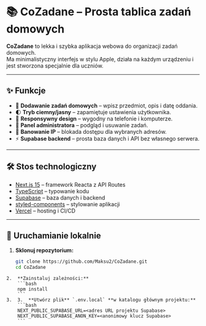# 📚 CoZadane – Prosta tablica zadań domowych

**CoZadane** to lekka i szybka aplikacja webowa do organizacji zadań domowych.  
Ma minimalistyczny interfejs w stylu Apple, działa na każdym urządzeniu i jest stworzona specjalnie dla uczniów.  

---

## ✨ Funkcje
- 📝 **Dodawanie zadań domowych** – wpisz przedmiot, opis i datę oddania.  
- 🌓 **Tryb ciemny/jasny** – zapamiętuje ustawienia użytkownika.  
- 📱 **Responsywny design** – wygodny na telefonie i komputerze.  
- 🔐 **Panel administratora** – podgląd i usuwanie zadań.  
- 🚫 **Banowanie IP** – blokada dostępu dla wybranych adresów.  
- ⚡ **Supabase backend** – prosta baza danych i API bez własnego serwera.  

---

## 🛠️ Stos technologiczny
- [Next.js 15](https://nextjs.org/) – framework Reacta z API Routes  
- [TypeScript](https://www.typescriptlang.org/) – typowanie kodu  
- [Supabase](https://supabase.com/) – baza danych i backend  
- [styled-components](https://styled-components.com/) – stylowanie aplikacji  
- [Vercel](https://vercel.com/) – hosting i CI/CD  

---

## 🚀 Uruchamianie lokalnie

1. **Sklonuj repozytorium:**
   ```bash
   git clone https://github.com/Maksu2/CoZadane.git
   cd CoZadane
```
2.	**Zainstaluj zależności:**
    ```bash
    npm install
    ```
3. 	3.	**Utwórz plik** `.env.local` **w katalogu głównym projektu:**
    ```bash
    NEXT_PUBLIC_SUPABASE_URL=<adres URL projektu Supabase>
    NEXT_PUBLIC_SUPABASE_ANON_KEY=<anonimowy klucz Supabase>
    ```





